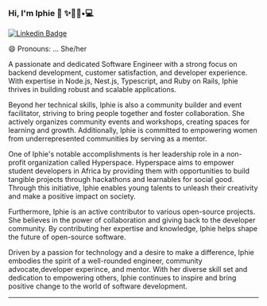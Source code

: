 ### Hi, I'm Iphie 👋 ✨👩🏾•💻

[![Linkedin Badge](https://img.shields.io/badge/LinkedIn-0077B5?style=for-the-badge&logo=linkedin&logoColor=white)](https://www.linkedin.com/in/ifunanya-ikemma)

😄 Pronouns: ... She/her


A passionate and dedicated Software Engineer with a strong focus on backend development, customer satisfaction, and developer experience. With expertise in Node.js, Nest.js, Typescript, and Ruby on Rails, Iphie thrives in building robust and scalable applications.

Beyond her technical skills, Iphie is also a community builder and event facilitator, striving to bring people together and foster collaboration. She actively organizes community events and workshops, creating spaces for learning and growth. Additionally, Iphie is committed to empowering women from underrepresented communities by serving as a mentor.

One of Iphie's notable accomplishments is her leadership role in a non-profit organization called Hyperspace. Hyperspace aims to empower student developers in Africa by providing them with opportunities to build tangible projects through hackathons and learnables for social good. Through this initiative, Iphie enables young talents to unleash their creativity and make a positive impact on society.

Furthermore, Iphie is an active contributor to various open-source projects. She believes in the power of collaboration and giving back to the developer community. By contributing her expertise and knowledge, Iphie helps shape the future of open-source software.

Driven by a passion for technology and a desire to make a difference, Iphie embodies the spirit of a well-rounded engineer, community advocate,developer experince, and mentor. With her diverse skill set and dedication to empowering others, Iphie continues to inspire and bring positive change to the world of software development.

***

